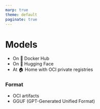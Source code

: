 ```yaml
---
marp: true
theme: default
paginate: true
---
```

# Models

- On 🐳 Docker Hub
- On 🤗 Hugging Face
- At 🏠 Home with OCI private registries

### Format
 * OCI artifacts
 * GGUF (GPT-Generated Unified Format) 
